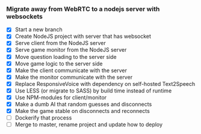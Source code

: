 ### Migrate away from WebRTC to a nodejs server with websockets ###

- [x] Start a new branch
- [x] Create NodeJS project with server that has websocket
- [x] Serve client from the NodeJS server
- [x] Serve game monitor from the NodeJS server
- [x] Move question loading to the server side
- [x] Move game logic to the server side
- [x] Make the client communicate with the server
- [x] Make the monitor communicate with the server
- [x] Replace ResponsiveVoice with dependency on self-hosted Text2Speech
- [x] Use LESS (or migrate to SASS) by build time instead of runtime
- [x] Use NPM-modules for client/monitor
- [x] Make a dumb AI that random guesses and disconnects
- [x] Make the game stable on disconnects and reconnects
- [ ] Dockerify that process
- [ ] Merge to master, rename project and update how to deploy

